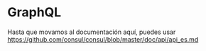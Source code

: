 # GraphQL

Hasta que movamos al documentación aquí, puedes usar https://github.com/consul/consul/blob/master/doc/api/api_es.md
